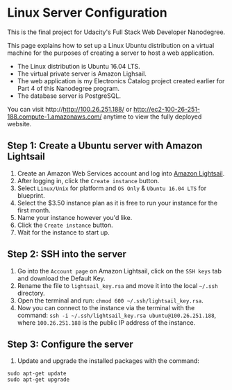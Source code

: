 # Linux Server Configuration
This is the final project for Udacity's Full Stack Web Developer Nanodegree.

This page explains how to set up a Linux Ubuntu distribution on a virtual machine for the purposes of creating a server to host a web application.

- The Linux distribution is Ubuntu 16.04 LTS.
- The virtual private server is Amazon Lighsail.
- The web application is my Electronics Catalog project created earlier for Part 4 of this Nanodegree program.
- The database server is PostgreSQL.

You can visit http://http://100.26.251.188/ or http://ec2-100-26-251-188.compute-1.amazonaws.com/ anytime to view the fully deployed website.

## Step 1: Create a Ubuntu server with Amazon Lightsail
1. Create an Amazon Web Services account and log into [Amazon Lightsail](https://lightsail.aws.amazon.com/).
2. After logging in, click the `Create instance` button.
3. Select `Linux/Unix` for platform and `OS Only` & `Ubuntu 16.04 LTS` for blueprint.
4. Select the $3.50 instance plan as it is free to run your instance for the first month.
5. Name your instance however you'd like.
6. Click the `Create instance` button.
7. Wait for the instance to start up.

## Step 2: SSH into the server
1. Go into the `Account page` on Amazon Lightsail, click on the `SSH keys` tab and download the Default Key.
2. Rename the file to `lightsail_key.rsa` and move it into the local `~/.ssh` directory.
3. Open the terminal and run: `chmod 600 ~/.ssh/lightsail_key.rsa`.
4. Now you can connect to the instance via the terminal with the command: `ssh -i ~/.ssh/lightsail_key.rsa ubuntu@100.26.251.188`, where `100.26.251.188` is the public IP address of the instance.

## Step 3: Configure the server
1. Update and upgrade the installed packages with the command:
```
sudo apt-get update
sudo apt-get upgrade
```
